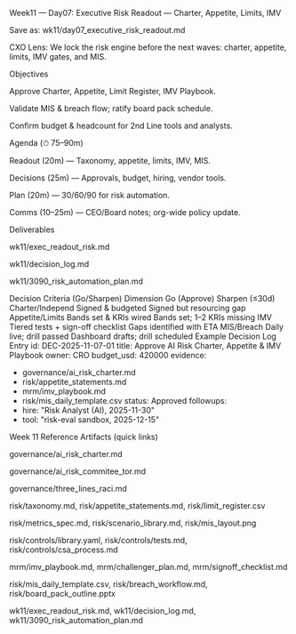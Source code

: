 Week11 — Day07: Executive Risk Readout — Charter, Appetite, Limits, IMV

Save as: wk11/day07_executive_risk_readout.md

CXO Lens: We lock the risk engine before the next waves: charter, appetite, limits, IMV gates, and MIS.

Objectives

Approve Charter, Appetite, Limit Register, IMV Playbook.

Validate MIS & breach flow; ratify board pack schedule.

Confirm budget & headcount for 2nd Line tools and analysts.

Agenda (⏱ 75–90m)

Readout (20m) — Taxonomy, appetite, limits, IMV, MIS.

Decisions (25m) — Approvals, budget, hiring, vendor tools.

Plan (20m) — 30/60/90 for risk automation.

Comms (10–25m) — CEO/Board notes; org-wide policy update.

Deliverables

wk11/exec_readout_risk.md

wk11/decision_log.md

wk11/3090_risk_automation_plan.md

Decision Criteria (Go/Sharpen)
Dimension	Go (Approve)	Sharpen (≤30d)
Charter/Independ	Signed & budgeted	Signed but resourcing gap
Appetite/Limits	Bands set & KRIs wired	Bands set; 1–2 KRIs missing
IMV	Tiered tests + sign-off checklist	Gaps identified with ETA
MIS/Breach	Daily live; drill passed	Dashboard drafts; drill scheduled
Example Decision Log Entry
id: DEC-2025-11-07-01
title: Approve AI Risk Charter, Appetite & IMV Playbook
owner: CRO
budget_usd: 420000
evidence:
  - governance/ai_risk_charter.md
  - risk/appetite_statements.md
  - mrm/imv_playbook.md
  - risk/mis_daily_template.csv
status: Approved
followups:
  - hire: "Risk Analyst (AI), 2025-11-30"
  - tool: "risk-eval sandbox, 2025-12-15"

Week 11 Reference Artifacts (quick links)

governance/ai_risk_charter.md

governance/ai_risk_commitee_tor.md

governance/three_lines_raci.md

risk/taxonomy.md, risk/appetite_statements.md, risk/limit_register.csv

risk/metrics_spec.md, risk/scenario_library.md, risk/mis_layout.png

risk/controls/library.yaml, risk/controls/tests.md, risk/controls/csa_process.md

mrm/imv_playbook.md, mrm/challenger_plan.md, mrm/signoff_checklist.md

risk/mis_daily_template.csv, risk/breach_workflow.md, risk/board_pack_outline.pptx

wk11/exec_readout_risk.md, wk11/decision_log.md, wk11/3090_risk_automation_plan.md
